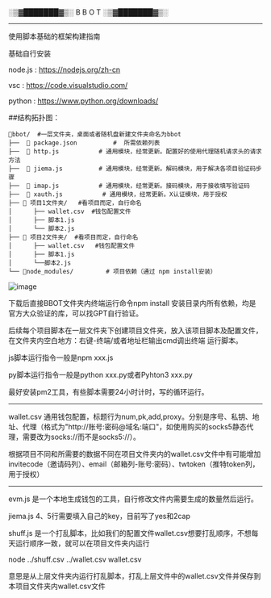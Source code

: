 #
░▒▓███████▓▒░ B B O T ░▒▓███████▓▒░


---
使用脚本基础的框架构建指南

基础自行安装

node.js : https://nodejs.org/zh-cn 

vsc : https://code.visualstudio.com/

python : https://www.python.org/downloads/

##结构拓扑图：
```
📁bbot/  #一层文件夹，桌面或者随机盘新建文件夹命名为bbot
├──  📄 package.json          #  所需依赖列表
├──  📄 http.js           # 通用模块，经常更新。配置好的使用代理随机请求头的请求方法
├──  📄 jiema.js          # 通用模块，经常更新。解码模块，用于解决各项目验证码步骤
├──  📄 imap.js           # 通用模块，经常更新。接码模块，用于接收填写验证码
├──  📄 xauth.js           # 通用模块，经常更新。X认证模块，用于授权
├── 📁 项目1文件夹/   #看项目而定，自行命名
│      ├── wallet.csv  #钱包配置文件
│      ├── 脚本1.js  
│      └── 脚本2.js
├── 📁 项目2文件夹/  #看项目而定，自行命名
│      ├── wallet.csv   #钱包配置文件
│      ├── 脚本1.js
│      └──脚本2.js
└── 📁node_modules/         # 项目依赖（通过 npm install安装）
```

![image](https://github.com/user-attachments/assets/c7139af1-747c-4e4b-8514-904f19abbf09)


下载后直接BBOT文件夹内终端运行命令npm install 安装目录内所有依赖，均是官方大众验证的库，可以找GPT自行验证。

后续每个项目脚本在一层文件夹下创建项目文件夹，放入该项目脚本及配置文件，在文件夹内空白地方：右键-终端/或者地址栏输出cmd调出终端 运行脚本。

js脚本运行指令一般是npm xxx.js

py脚本运行指令一般是python xxx.py或者Pyhton3 xxx.py

最好安装pm2工具，有些脚本需要24小时计时，写的循环运行。


-----------------------------------------------------------------------------------------------------------

wallet.csv 通用钱包配置，标题行为num,pk,add,proxy。分别是序号、私钥、地址、代理（格式为"http://账号:密码@域名:端口"，如使用购买的socks5静态代理，需要改为socks://而不是socks5://）。

根据项目不同和所需要的数据不同在项目文件夹内的wallet.csv文件中有可能增加invitecode（邀请码列）、email（邮箱列-账号:密码）、twtoken（推特token列，用于授权）

-----------------------------------------------------------------------------------------------------------

evm.js 是一个本地生成钱包的工具，自行修改文件内需要生成的数量然后运行。

jiema.js 4、5行需要填入自己的key，目前写了yes和2cap

shuff.js 是一个打乱脚本，比如我们的配置文件wallet.csv想要打乱顺序，不想每天运行顺序一致，就可以在项目文件夹内运行

node ../shuff.csv ../wallet.csv wallet.csv

意思是从上层文件夹内运行打乱脚本，打乱上层文件中的wallet.csv文件并保存到本项目文件夹内wallet.csv文件
